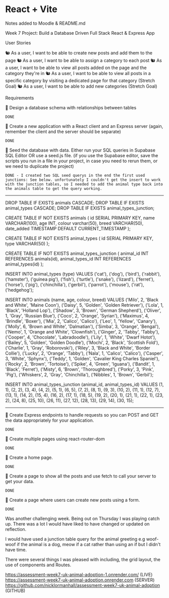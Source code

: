 # React + Vite

Notes added to Moodle & README.md

Week 7 Project: Build a Database Driven Full Stack React & Express App

User Stories

🐿️ As a user, I want to be able to create new posts and add them to the page
🐿️ As a user, I want to be able to assign a category to each post
🐿️ As a user, I want to be able to view all posts added on the page and the category they're in
🐿️ As a user, I want to be able to view all posts in a specific category by visiting a dedicated page for that category (Stretch Goal)
🐿️ As a user, I want to be able to add new categories (Stretch Goal)

Requirements

🎯 Design a database schema with relationships between tables

    DONE

🎯 Create a new application with a React client and an Express server
(again, remember the client and the server should be separate)

    DONE

🎯 Seed the database with data. Either run your SQL queries in Supabase SQL Editor OR use a seed.js file. (if you use the Supabase editor, save the scripts you run in a file in your project, in case you need to rerun them, or we need to duplicate the project)

    DONE - I created two SQL seed querys in the end the first used junctions: See below. unfortunately I couldn't get the insert to work with the junction tables, so I needed to add the animal type back into the animals table to get the query working.

---

DROP TABLE IF EXISTS animals CASCADE;
DROP TABLE IF EXISTS animal_types CASCADE;
DROP TABLE IF EXISTS animal_types_junction;

CREATE TABLE IF NOT EXISTS animals (
id SERIAL PRIMARY KEY,
name VARCHAR(100),
age INT,
colour varchar(50),
breed VARCHAR(50),
date_added TIMESTAMP DEFAULT CURRENT_TIMESTAMP
);

CREATE TABLE IF NOT EXISTS animal_types (
id SERIAL PRIMARY KEY,
type VARCHAR(50)
);

CREATE TABLE IF NOT EXISTS animal_types_junction (
animal_id INT REFERENCES animals(id),
animal_types_id INT REFERENCES animal_types(id)
);

INSERT INTO animal_types (type) VALUES
('cat'), ('dog'), ('bird'), ('rabbit'), ('hamster'), ('guinea pig'), ('fish'), ('turtle'), ('snake'), ('lizard'), ('ferret'), ('horse'), ('pig'), ('chinchilla'), ('gerbil'), ('parrot'), ('mouse'), ('rat'), ('hedgehog');

INSERT INTO animals (name, age, colour, breed) VALUES
('Milo', 2, 'Black and White', 'Maine Coon'),
('Daisy', 5, 'Golden', 'Golden Retriever'),
('Lola', 1, 'Black', 'Holland Lop'),
('Shadow', 3, 'Brown', 'German Shepherd'),
('Oliver', 1, 'Gray', 'Russian Blue'),
('Coco', 2, 'Orange', 'Syrian'),
('Maximus', 4, 'Brindle', 'Boxer'),
('Mia', 2, 'Calico', 'Calico'),
('Leo', 1, 'Yellow', 'Canary'),
('Molly', 6, 'Brown and White', 'Dalmatian'),
('Simba', 3, 'Orange', 'Bengal'),
('Nemo', 1, 'Orange and White', 'Clownfish'),
('Ginger', 2, 'Tabby', 'Tabby'),
('Cooper', 4, 'Chocolate', 'Labradoodle'),
('Lily', 1, 'White', 'Dwarf Hotot'),
('Bailey', 5, 'Golden', 'Golden Doodle'),
('Mochi', 2, 'Black', 'Scottish Fold'),
('Charlie', 1, 'Gray', 'Roborovski'),
('Riley', 3, 'Black and White', 'Border Collie'),
('Lucky', 2, 'Orange', 'Tabby'),
('Nala', 1, 'Calico', 'Calico'),
('Casper', 3, 'White', 'Sphynx'),
('Teddy', 1, 'Golden', 'Cavalier King Charles Spaniel'),
('Rocky', 2, 'Brown', 'Tortoise'),
('Spike', 4, 'Green', 'Iguana'),
('Bandit', 1, 'Black', 'Ferret'),
('Misty', 6, 'Brown', 'Thoroughbred'),
('Porky', 3, 'Pink', 'Pig'),
('Whiskers', 2, 'Gray', 'Chinchilla'),
('Nibbles', 1, 'Brown', 'Gerbil');

INSERT INTO animal_types_junction (animal_id, animal_types_id) VALUES (1, 1),
(2, 2),
(3, 4),
(4, 2),
(5, 1),
(6, 5),
(7, 2),
(8, 1),
(9, 3),
(10, 2),
(11, 1),
(12, 7),
(13, 1),
(14, 2),
(15, 4),
(16, 2),
(17, 1),
(18, 5),
(19, 2),
(20, 1),
(21, 1),
(22, 1),
(23, 2),
(24, 8),
(25, 10),
(26, 11),
(27, 12),
(28, 13),
(29, 14),
(30, 15);

---

🎯 Create Express endpoints to handle requests so you can POST and GET the data appropriately for your application.

    DONE

🎯 Create multiple pages using react-router-dom

    DONE

🎯 Create a home page.

    DONE

🎯 Create a page to show all the posts and use fetch to call your server to get your data.

    DONE

🎯 Create a page where users can create new posts using a form.

    DONE

Was another challenging week. Being out on Thursday I was playing catch up. There was a lot I would have liked to have changed or updated on reflection.

I would have used a junction table query for the animal greeting e.g woof-woof if the animal is a dog, meow if a cat rather than using an if but I didn't have time.

There were several things I was pleased with including, the grid layout, the use of components and Routes.

https://assessment-week7-uk-animal-adoption-1.onrender.com/ (LIVE)
https://assessment-week7-uk-animal-adoption.onrender.com (SERVER)
https://github.com/nicklormanhall/assessment-week7-uk-animal-adoption (GITHUB)
